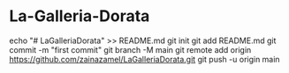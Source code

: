 # La-Galleria-Dorata
echo "# LaGalleriaDorata" >> README.md
git init
git add README.md
git commit -m "first commit"
git branch -M main
git remote add origin https://github.com/zainazamel/LaGalleriaDorata.git
git push -u origin main
